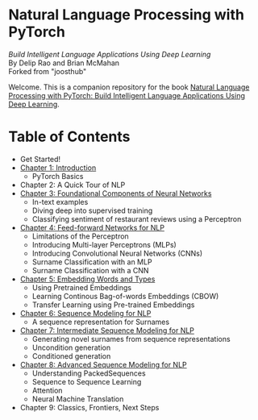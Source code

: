 # Natural Language Processing with PyTorch
_Build Intelligent Language Applications Using Deep Learning_
<br>By Delip Rao and Brian McMahan
<br>Forked from "joosthub"


Welcome. This is a companion repository for the book [Natural Language Processing with PyTorch: Build Intelligent Language Applications Using Deep Learning](https://www.amazon.com/Natural-Language-Processing-PyTorch-Applications/dp/1491978236/).


Table of Contents
=================

<!--ts-->
* Get Started!
* [Chapter 1: Introduction](https://github.com/joosthub/PyTorchNLPBook/tree/master/chapters/chapter_1)
  * PyTorch Basics
* Chapter 2: A Quick Tour of NLP
* [Chapter 3: Foundational Components of Neural Networks](https://github.com/joosthub/PyTorchNLPBook/tree/master/chapters/chapter_3)
  * In-text examples
  * Diving deep into supervised training
  * Classifying sentiment of restaurant reviews using a Perceptron
* [Chapter 4: Feed-forward Networks for NLP](https://github.com/joosthub/PyTorchNLPBook/tree/master/chapters/chapter_4)
  * Limitations of the Perceptron
  * Introducing Multi-layer Perceptrons (MLPs)
  * Introducing Convolutional Neural Networks (CNNs)
  * Surname Classification with an MLP
  * Surname Classification with a CNN
* [Chapter 5: Embedding Words and Types](https://github.com/joosthub/PyTorchNLPBook/tree/master/chapters/chapter_5)
  * Using Pretrained Embeddings
  * Learning Continous Bag-of-words Embeddings (CBOW)
  * Transfer Learning using Pre-trained Embeddings
* [Chapter 6: Sequence Modeling for NLP](https://github.com/joosthub/PyTorchNLPBook/tree/master/chapters/chapter_6)
  * A sequence representation for Surnames
* [Chapter 7: Intermediate Sequence Modeling for NLP](https://github.com/joosthub/PyTorchNLPBook/tree/master/chapters/chapter_7)
  * Generating novel surnames from sequence representations
  * Uncondition generation
  * Conditioned generation
* [Chapter 8: Advanced Sequence Modeling for NLP](https://github.com/joosthub/PyTorchNLPBook/tree/master/chapters/chapter_8)
  * Understanding PackedSequences 
  * Sequence to Sequence Learning
  * Attention
  * Neural Machine Translation
* Chapter 9: Classics, Frontiers, Next Steps
<!--te-->
